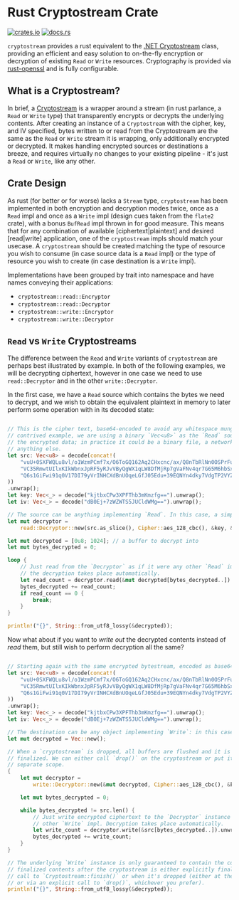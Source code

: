 # Rust Cryptostream Crate

[![crates.io](https://img.shields.io/crates/v/cryptostream.svg)](https://crates.io/crates/cryptostream) [![docs.rs](https://docs.rs/cryptostream/badge.svg)](https://docs.rs/crate/cryptostream)

`cryptostream` provides a rust equivalent to the [.NET
Cryptostream](https://docs.microsoft.com/en-us/dotnet/api/system.security.cryptography.cryptostream)
class, providing an efficient and easy solution to on-the-fly encryption or decryption of existing
`Read` or `Write` resources. Cryptography is provided via [rust-openssl](https://github.com/sfackler/rust-openssl)
and is fully configurable.

## What is a Cryptostream?

In brief, a
[Cryptostream](https://docs.microsoft.com/en-us/dotnet/api/system.security.cryptography.cryptostream)
is a wrapper around a stream (in rust parlance, a `Read` or `Write` type) that transparently
encrypts or decrypts the underlying contents. After creating an instance of a `Cryptostream` with
the cipher, key, and IV specified, bytes written to or read from the Cryptostream are the same as
the `Read` or `Write` stream it is wrapping, only additionally encrypted or decrypted. It makes
handling encrypted sources or destinations a breeze, and requires virtually no changes to your
existing pipeline - it's just a `Read` or `Write`, like any other.

## Crate Design

As rust (for better or for worse) lacks a `Stream` type, `cryptostream` has been implemented in both
encryption and decryption modes twice, once as a `Read` impl and once as a `Write` impl (design cues
taken from the `flate2` crate), with a bonus `BufRead` impl thrown in for good measure. This means
that for any combination of available [ciphertext|plaintext] and desired [read|write] application,
one of the `cryptostream` impls should match your usecase. A `cryptostream` should be created
matching the type of resource you wish to consume (in case source data is a `Read` impl) or the type
of resource you wish to create (in case destination is a `Write` impl).

Implementations have been grouped by trait into namespace and have names conveying their
applications:

* `cryptostream::read::Encryptor`
* `cryptostream::read::Decryptor`
* `cryptostream::write::Encryptor`
* `cryptostream::write::Decryptor`

## `Read` vs `Write` Cryptostreams

The difference between the `Read` and `Write` variants of `cryptostream` are perhaps best
illustrated by example. In both of the following examples, we will be decrypting ciphertext, however
in one case we need to use `read::Decryptor` and in the other `write::Decryptor`.

In the first case, we have a `Read` source which contains the bytes we need to decrypt, and we wish
to obtain the equivalent plaintext in memory to later perform some operation with in its decoded
state:

```rust

// This is the cipher text, base64-encoded to avoid any whitespace munging. In this
// contrived example, we are using a binary `Vec<u8>` as the `Read` source containing
// the encrypted data; in practice it could be a binary file, a network stream, or
// anything else.
let src: Vec<u8> = decode(concat!(
    "vuU+0SXFWQLu8vl/o1WzmPCmf7x/O6ToGQ162Aq2CHxcnc/ax/Q8nTbRlNn0OSPrFuE3yDdO",
    "VC35RmwtUIlxKIkWbnxJpRF5yRJvVByQgWX1qLW8DfMjRp7gVaFNv4qr7G65M6hbSx6hGJXv",
    "Q6s1GiFwi91q0V17DI79yVrINHCXdBnUOqeLGfJ05Edu+39EQNYn4dky7VdgTP2VYZE7Vw==",
))
.unwrap();
let key: Vec<_> = decode("kjtbxCPw3XPFThb3mKmzfg==").unwrap();
let iv: Vec<_> = decode("dB0Ej+7zWZWTS5JUCldWMg==").unwrap();

// The source can be anything implementing `Read`. In this case, a simple &[u8] slice.
let mut decryptor =
    read::Decryptor::new(src.as_slice(), Cipher::aes_128_cbc(), &key, &iv).unwrap();

let mut decrypted = [0u8; 1024]; // a buffer to decrypt into
let mut bytes_decrypted = 0;

loop {
    // Just read from the `Decryptor` as if it were any other `Read` impl,
    // the decryption takes place automatically.
    let read_count = decryptor.read(&mut decrypted[bytes_decrypted..]).unwrap();
    bytes_decrypted += read_count;
    if read_count == 0 {
        break;
    }
}

println!("{}", String::from_utf8_lossy(&decrypted));

```

Now what about if you want to _write out_ the decrypted contents instead of _read_ them, but still
wish to perform decryption all the same?

```rust

// Starting again with the same encrypted bytestream, encoded as base64:
let src: Vec<u8> = decode(concat!(
    "vuU+0SXFWQLu8vl/o1WzmPCmf7x/O6ToGQ162Aq2CHxcnc/ax/Q8nTbRlNn0OSPrFuE3yDdO",
    "VC35RmwtUIlxKIkWbnxJpRF5yRJvVByQgWX1qLW8DfMjRp7gVaFNv4qr7G65M6hbSx6hGJXv",
    "Q6s1GiFwi91q0V17DI79yVrINHCXdBnUOqeLGfJ05Edu+39EQNYn4dky7VdgTP2VYZE7Vw=="
))
.unwrap();
let key: Vec<_> = decode("kjtbxCPw3XPFThb3mKmzfg==").unwrap();
let iv: Vec<_> = decode("dB0Ej+7zWZWTS5JUCldWMg==").unwrap();

// The destination can be any object implementing `Write`: in this case, a `Vec<u8>`.
let mut decrypted = Vec::new();

// When a `cryptostream` is dropped, all buffers are flushed and it is automatically
// finalized. We can either call `drop()` on the cryptostream or put its usage in a
// separate scope.
{
    let mut decryptor =
        write::Decryptor::new(&mut decrypted, Cipher::aes_128_cbc(), &key, &iv).unwrap();

    let mut bytes_decrypted = 0;

    while bytes_decrypted != src.len() {
        // Just write encrypted ciphertext to the `Decryptor` instance as if it were any
        // other `Write` impl. Decryption takes place automatically.
        let write_count = decryptor.write(&src[bytes_decrypted..]).unwrap();
        bytes_decrypted += write_count;
    }
}

// The underlying `Write` instance is only guaranteed to contain the complete and
// finalized contents after the cryptostream is either explicitly finalized with a
// call to `Cryptostream::finish()` or when it's dropped (either at the end of a scope
// or via an explicit call to `drop()`, whichever you prefer).
println!("{}", String::from_utf8_lossy(&decrypted));

```
